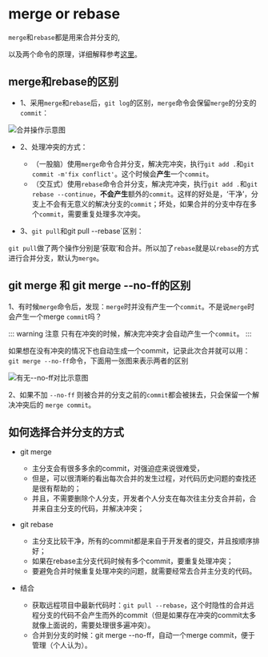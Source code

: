 # merge or rebase

`merge`和`rebase`都是用来合并分支的,

以及两个命令的原理，详细解释参考[这里](/git/rebase)。

## merge和rebase的区别

* 1、采用`merge`和`rebase`后，`git log`的区别，`merge`命令会保留`merge`的分支的`commit`：

![合并操作示意图](/blog/images/git/git8.png)

* 2、处理冲突的方式：

  * （一股脑）使用`merge`命令合并分支，解决完冲突，执行`git add .`和`git commit -m'fix conflict'`。这个时候会**产生**一个`commit`。
  * （交互式）使用`rebase`命令合并分支，解决完冲突，执行`git add .`和`git rebase --continue`，**不会产生**额外的`commit`。这样的好处是，‘干净’，分支上不会有无意义的解决分支的`commit`；坏处，如果合并的分支中存在多个`commit`，需要重复处理多次冲突。

* 3、`git pull`和git pull --rebase`区别：

`git pull`做了两个操作分别是‘获取’和合并。所以加了`rebase`就是以`rebase`的方式进行合并分支，默认为`merge`。

## git merge 和 git merge --no-ff的区别

1、有时候`merge`命令后，发现：`merge`时并没有产生一个`commit`。不是说`merge`时会产生一个merge `commit`吗？

::: warning 注意
只有在冲突的时候，解决完冲突才会自动产生一个`commit`。
:::

如果想在没有冲突的情况下也自动生成一个commit，记录此次合并就可以用：`git merge --no-ff`命令，下面用一张图来表示两者的区别

![有无--no-ff对比示意图](/blog/images/git/git9.png)

2、如果不加 `--no-ff` 则被合并的分支之前的`commit`都会被抹去，只会保留一个解决冲突后的 `merge commit`。

## 如何选择合并分支的方式

* git merge
  * 主分支会有很多多余的commit，对强迫症来说很难受，
  * 但是，可以很清晰的看出每次合并的发生过程，对代码历史问题的查找还是很有帮助的；
  * 并且，不需要删除个人分支，开发者个人分支在每次往主分支合并前，合并来自主分支的代码，并解决冲突；

* git rebase
  * 主分支比较干净，所有的commit都是来自于开发者的提交，并且按顺序排好；
  * 如果在rebase主分支代码时候有多个commit，要重复处理冲突；
  * 要避免合并时候重复处理冲突的问题，就需要经常去合并主分支的代码。

* 结合
  * 获取远程项目中最新代码时：`git pull --rebase`，这个时隐性的合并远程分支的代码不会产生而外的commit（但是如果存在冲突的commit太多就像上面说的，需要处理很多遍冲突）。
  * 合并到分支的时候：git merge --no-ff，自动一个merge commit，便于管理（个人认为）。
